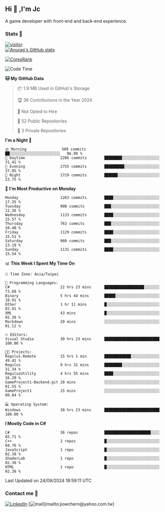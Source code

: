 ## Hi 👋 ,I'm Jc  

A game developer with front-end and back-end experience.  

### Stats  📝
[![visitor](https://visitor-badge.glitch.me/badge?page_id=jiowchern.jiowchern&style=flat-square&color=0088cc)](https://visitor-badge.glitch.me/badge?page_id=jiowchern.jiowchern&style=flat-square&color=0088cc)  
[![Anurag's GitHub stats](https://github-readme-stats.vercel.app/api?username=jiowchern&count_private=true&&show_icons=true)](https://github.com/anuraghazra/github-readme-stats)  
<!-- [![trophy](https://github-profile-trophy.vercel.app/?username=jiowchern)](https://github.com/ryo-ma/github-profile-trophy)   -->
[![CoresRank](https://cr-ss-service.azurewebsites.net/api/ScreenShot?widget=summary&username=jiowchern)](https://cr-ss-service.azurewebsites.net/api/ScreenShot?widget=summary&username=jiowchern)


<!--START_SECTION:waka-->
![Code Time](http://img.shields.io/badge/Code%20Time-1%2C173%20hrs%2051%20mins-blue)

**🐱 My GitHub Data** 

> 📦 1.9 MB Used in GitHub's Storage 
 > 
> 🏆 36 Contributions in the Year 2024
 > 
> 🚫 Not Opted to Hire
 > 
> 📜 52 Public Repositories 
 > 
> 🔑 3 Private Repositories 
 > 
**I'm a Night 🦉** 

```text
🌞 Morning                509 commits         ██░░░░░░░░░░░░░░░░░░░░░░░   06.99 % 
🌆 Daytime                2286 commits        ████████░░░░░░░░░░░░░░░░░   31.41 % 
🌃 Evening                2755 commits        █████████░░░░░░░░░░░░░░░░   37.85 % 
🌙 Night                  1729 commits        ██████░░░░░░░░░░░░░░░░░░░   23.75 % 
```
📅 **I'm Most Productive on Monday** 

```text
Monday                   1263 commits        ████░░░░░░░░░░░░░░░░░░░░░   17.35 % 
Tuesday                  900 commits         ███░░░░░░░░░░░░░░░░░░░░░░   12.36 % 
Wednesday                1133 commits        ████░░░░░░░░░░░░░░░░░░░░░   15.57 % 
Thursday                 763 commits         ███░░░░░░░░░░░░░░░░░░░░░░   10.48 % 
Friday                   1129 commits        ████░░░░░░░░░░░░░░░░░░░░░   15.51 % 
Saturday                 960 commits         ███░░░░░░░░░░░░░░░░░░░░░░   13.19 % 
Sunday                   1131 commits        ████░░░░░░░░░░░░░░░░░░░░░   15.54 % 
```


📊 **This Week I Spent My Time On** 

```text
🕑︎ Time Zone: Asia/Taipei

💬 Programming Languages: 
C#                       22 hrs 23 mins      ██████████████████░░░░░░░   73.68 % 
Binary                   5 hrs 44 mins       █████░░░░░░░░░░░░░░░░░░░░   18.91 % 
Other                    1 hr 11 mins        █░░░░░░░░░░░░░░░░░░░░░░░░   03.91 % 
XML                      43 mins             █░░░░░░░░░░░░░░░░░░░░░░░░   02.38 % 
Markdown                 20 mins             ░░░░░░░░░░░░░░░░░░░░░░░░░   01.12 % 

🔥 Editors: 
Visual Studio            30 hrs 23 mins      █████████████████████████   100.00 % 

🐱‍💻 Projects: 
Regulus.Remote           15 hrs 1 min        ████████████░░░░░░░░░░░░░   49.41 % 
Regulus                  9 hrs 31 mins       ████████░░░░░░░░░░░░░░░░░   31.34 % 
RegulusUtility           4 hrs 55 mins       ████░░░░░░░░░░░░░░░░░░░░░   16.20 % 
GameProject1-Backend.git 28 mins             ░░░░░░░░░░░░░░░░░░░░░░░░░   01.55 % 
GameProject1             15 mins             ░░░░░░░░░░░░░░░░░░░░░░░░░   00.84 % 

💻 Operating System: 
Windows                  30 hrs 23 mins      █████████████████████████   100.00 % 
```

**I Mostly Code in C#** 

```text
C#                       36 repos            █████████████████████░░░░   85.71 % 
C++                      2 repos             █░░░░░░░░░░░░░░░░░░░░░░░░   04.76 % 
JavaScript               1 repo              █░░░░░░░░░░░░░░░░░░░░░░░░   02.38 % 
ShaderLab                1 repo              █░░░░░░░░░░░░░░░░░░░░░░░░   02.38 % 
HTML                     1 repo              █░░░░░░░░░░░░░░░░░░░░░░░░   02.38 % 
```




 Last Updated on 24/09/2024 18:59:11 UTC
<!--END_SECTION:waka-->



### Contact me 💬
[![LinkedIn](https://img.shields.io/badge/-JiowchernChen-0077B5?style==flat-square&logo=LinkedIn&logoColor=white)](https://www.linkedin.com/in/jiowchern-chen-4aaa90b7/) [![mail](https://img.shields.io/badge/-jiowchern%40yahoo.com.tw-blueviolet?style=flat-square&logo=yahoo!)](mailto:jiowchern@yahoo.com.tw)    

<!-- [![Linkedin Badge](https://img.shields.io/badge/-LinkedIn-blue?style=flat-square&logo=Linkedin&logoColor=white&link=https://www.linkedin.com/in/jiowchern-chen-4aaa90b7/)](https://www.linkedin.com/in/jiowchern-chen-4aaa90b7/) -->


<!--
**jiowchern/jiowchern** is a ✨ _special_ ✨ repository because its `README.md` (this file) appears on your GitHub profile.

Here are some ideas to get you started:

- 🔭 I’m currently working on ...
- 🌱 I’m currently learning ...
- 👯 I’m looking to collaborate on ...
- 🤔 I’m looking for help with ...
- 💬 Ask me about ...
- 📫 How to reach me: ...
- 😄 Pronouns: ...
- ⚡ Fun fact: ...
-->
